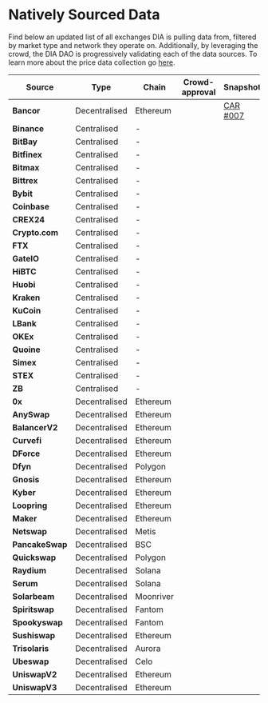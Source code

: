 # Natively Sourced Data

Find below an updated list of all exchanges DIA is pulling data from, filtered by market type and network they operate on. Additionally, by leveraging the crowd, the DIA DAO is progressively validating each of the data sources. To learn more about the price data collection go [here](../methodology/digital-assets/cryptocurrency-trading-data.md).

<table><thead><tr><th>Source</th><th>Type</th><th>Chain</th><th data-type="select">Crowd-approval</th><th>Snapshot</th></tr></thead><tbody><tr><td><strong>Bancor</strong></td><td>Decentralised</td><td>Ethereum</td><td></td><td><a href="https://vote.diadata.org/#/proposal/0xbee0596551f8ecbad6963eb26d0f75e56677774244f989a984b460944e587d58">CAR #007</a></td></tr><tr><td><strong>Binance</strong></td><td>Centralised</td><td><em>-</em></td><td></td><td></td></tr><tr><td><strong>BitBay</strong></td><td>Centralised</td><td><em>-</em></td><td></td><td></td></tr><tr><td><strong>Bitfinex</strong></td><td>Centralised</td><td><em>-</em></td><td></td><td></td></tr><tr><td><strong>Bitmax</strong></td><td>Centralised</td><td><em>-</em></td><td></td><td></td></tr><tr><td><strong>Bittrex</strong></td><td>Centralised</td><td><em>-</em></td><td></td><td></td></tr><tr><td><strong>Bybit</strong></td><td>Centralised</td><td><em>-</em></td><td></td><td></td></tr><tr><td><strong>Coinbase</strong></td><td>Centralised</td><td><em>-</em></td><td></td><td></td></tr><tr><td><strong>CREX24</strong></td><td>Centralised</td><td><em>-</em></td><td></td><td></td></tr><tr><td><strong>Crypto.com</strong></td><td>Centralised</td><td><em>-</em></td><td></td><td></td></tr><tr><td><strong>FTX</strong></td><td>Centralised</td><td><em>-</em></td><td></td><td></td></tr><tr><td><strong>GateIO</strong></td><td>Centralised</td><td><em>-</em></td><td></td><td></td></tr><tr><td><strong>HiBTC</strong></td><td>Centralised</td><td><em>-</em></td><td></td><td></td></tr><tr><td><strong>Huobi</strong></td><td>Centralised</td><td><em>-</em></td><td></td><td></td></tr><tr><td><strong>Kraken</strong></td><td>Centralised</td><td><em>-</em></td><td></td><td></td></tr><tr><td><strong>KuCoin</strong></td><td>Centralised</td><td><em>-</em></td><td></td><td></td></tr><tr><td><strong>LBank</strong></td><td>Centralised</td><td><em>-</em></td><td></td><td></td></tr><tr><td><strong>OKEx</strong></td><td>Centralised</td><td><em>-</em></td><td></td><td></td></tr><tr><td><strong>Quoine</strong></td><td>Centralised</td><td><em>-</em></td><td></td><td></td></tr><tr><td><strong>Simex</strong></td><td>Centralised</td><td><em>-</em></td><td></td><td></td></tr><tr><td><strong>STEX</strong></td><td>Centralised</td><td><em>-</em></td><td></td><td></td></tr><tr><td><strong>ZB</strong></td><td>Centralised</td><td><em>-</em></td><td></td><td></td></tr><tr><td><strong>0x</strong></td><td>Decentralised</td><td>Ethereum</td><td></td><td></td></tr><tr><td><strong>AnySwap</strong></td><td>Decentralised</td><td>Ethereum</td><td></td><td></td></tr><tr><td><strong>BalancerV2</strong></td><td>Decentralised</td><td>Ethereum</td><td></td><td></td></tr><tr><td><strong>Curvefi</strong></td><td>Decentralised</td><td>Ethereum</td><td></td><td></td></tr><tr><td><strong>DForce</strong></td><td>Decentralised</td><td>Ethereum</td><td></td><td></td></tr><tr><td><strong>Dfyn</strong></td><td>Decentralised</td><td>Polygon</td><td></td><td></td></tr><tr><td><strong>Gnosis</strong></td><td>Decentralised</td><td>Ethereum</td><td></td><td></td></tr><tr><td><strong>Kyber</strong></td><td>Decentralised</td><td>Ethereum</td><td></td><td></td></tr><tr><td><strong>Loopring</strong></td><td>Decentralised</td><td>Ethereum</td><td></td><td></td></tr><tr><td><strong>Maker</strong></td><td>Decentralised</td><td>Ethereum</td><td></td><td></td></tr><tr><td><strong>Netswap</strong></td><td>Decentralised</td><td>Metis</td><td></td><td></td></tr><tr><td><strong>PancakeSwap</strong></td><td>Decentralised</td><td>BSC</td><td></td><td></td></tr><tr><td><strong>Quickswap</strong></td><td>Decentralised</td><td>Polygon</td><td></td><td></td></tr><tr><td><strong>Raydium</strong></td><td>Decentralised</td><td>Solana</td><td></td><td></td></tr><tr><td><strong>Serum</strong></td><td>Decentralised</td><td>Solana</td><td></td><td></td></tr><tr><td><strong>Solarbeam</strong></td><td>Decentralised</td><td>Moonriver</td><td></td><td></td></tr><tr><td><strong>Spiritswap</strong></td><td>Decentralised</td><td>Fantom</td><td></td><td></td></tr><tr><td><strong>Spookyswap</strong></td><td>Decentralised</td><td>Fantom</td><td></td><td></td></tr><tr><td><strong>Sushiswap</strong></td><td>Decentralised</td><td>Ethereum</td><td></td><td></td></tr><tr><td><strong>Trisolaris</strong></td><td>Decentralised</td><td>Aurora</td><td></td><td></td></tr><tr><td><strong>Ubeswap</strong></td><td>Decentralised</td><td>Celo</td><td></td><td></td></tr><tr><td><strong>UniswapV2</strong></td><td>Decentralised</td><td>Ethereum</td><td></td><td></td></tr><tr><td><strong>UniswapV3</strong></td><td>Decentralised</td><td>Ethereum</td><td></td><td></td></tr></tbody></table>

